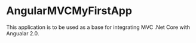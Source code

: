 # AngularMVCMyFirstApp

This application is to be used as a base for integrating MVC .Net Core with Angualar 2.0.
